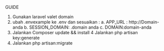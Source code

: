 GUIDE

1. Gunakan laravel valet domain
2. ubah .envexample ke .env dan sesuaikan :
    a. APP_URL : http://Domain-anda
    b. SESSION_DOMAIN: .domain anda
    c. DOMAIN:domain-anda
3. Jalankan Composer update && install
4  Jalankan php artisan key:generate
5. Jalankan php artisan:migrate
